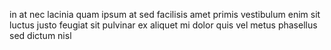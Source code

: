 in at nec lacinia quam ipsum at sed facilisis amet primis vestibulum enim sit
luctus justo feugiat sit pulvinar ex aliquet mi dolor quis vel metus phasellus
sed dictum nisl